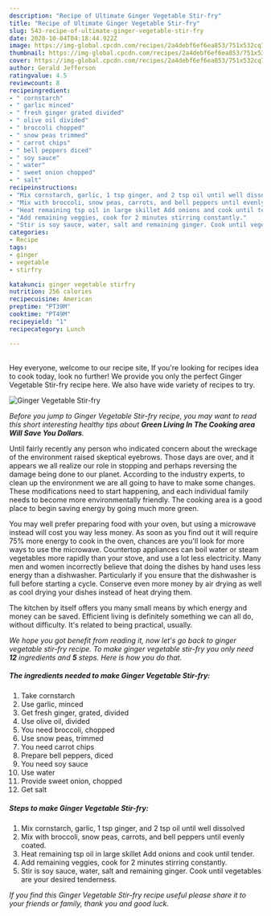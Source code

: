 ```yaml
---
description: "Recipe of Ultimate Ginger Vegetable Stir-fry"
title: "Recipe of Ultimate Ginger Vegetable Stir-fry"
slug: 543-recipe-of-ultimate-ginger-vegetable-stir-fry
date: 2020-10-04T04:18:44.922Z
image: https://img-global.cpcdn.com/recipes/2a4debf6ef6ea853/751x532cq70/ginger-vegetable-stir-fry-recipe-main-photo.jpg
thumbnail: https://img-global.cpcdn.com/recipes/2a4debf6ef6ea853/751x532cq70/ginger-vegetable-stir-fry-recipe-main-photo.jpg
cover: https://img-global.cpcdn.com/recipes/2a4debf6ef6ea853/751x532cq70/ginger-vegetable-stir-fry-recipe-main-photo.jpg
author: Gerald Jefferson
ratingvalue: 4.5
reviewcount: 8
recipeingredient:
- " cornstarch"
- " garlic minced"
- " fresh ginger grated divided"
- " olive oil divided"
- " broccoli chopped"
- " snow peas trimmed"
- " carrot chips"
- " bell peppers diced"
- " soy sauce"
- " water"
- " sweet onion chopped"
- " salt"
recipeinstructions:
- "Mix cornstarch, garlic, 1 tsp ginger, and 2 tsp oil until well dissolved"
- "Mix with broccoli, snow peas, carrots, and bell peppers until evenly coated."
- "Heat remaining tsp oil in large skillet Add onions and cook until tender."
- "Add remaining veggies, cook for 2 minutes stirring constantly."
- "Stir is soy sauce, water, salt and remaining ginger. Cook until vegetables are your desired tenderness."
categories:
- Recipe
tags:
- ginger
- vegetable
- stirfry

katakunci: ginger vegetable stirfry 
nutrition: 256 calories
recipecuisine: American
preptime: "PT39M"
cooktime: "PT49M"
recipeyield: "1"
recipecategory: Lunch

---
```

<br>
Hey everyone, welcome to our recipe site, If you're looking for recipes idea to cook today, look no further! We provide you only the perfect Ginger Vegetable Stir-fry recipe here. We also have wide variety of recipes to try.
<br>


![Ginger Vegetable Stir-fry](https://img-global.cpcdn.com/recipes/2a4debf6ef6ea853/751x532cq70/ginger-vegetable-stir-fry-recipe-main-photo.jpg)

<i>Before you jump to Ginger Vegetable Stir-fry recipe, you may want to read this short interesting healthy tips about 
<strong>Green Living In The Cooking area Will Save You Dollars</strong>.</i>
</br>

Until fairly recently any person who indicated concern about the wreckage of the environment raised skeptical eyebrows. Those days are over, and it appears we all realize our role in stopping and perhaps reversing the damage being done to our planet. According to the industry experts, to clean up the environment we are all going to have to make some changes. These modifications need to start happening, and each individual family needs to become more environmentally friendly. The cooking area is a good place to begin saving energy by going much more green.

You may well prefer preparing food with your oven, but using a microwave instead will cost you way less money. As soon as you find out it will require 75% more energy to cook in the oven, chances are you'll look for more ways to use the microwave. Countertop appliances can boil water or steam vegetables more rapidly than your stove, and use a lot less electricity. Many men and women incorrectly believe that doing the dishes by hand uses less energy than a dishwasher. Particularly if you ensure that the dishwasher is full before starting a cycle. Conserve even more money by air drying as well as cool drying your dishes instead of heat drying them.

The kitchen by itself offers you many small means by which energy and money can be saved. Efficient living is definitely something we can all do, without difficulty. It's related to being practical, usually.


<i>We hope you got benefit from reading it, now let's go back to ginger vegetable stir-fry recipe. To make ginger vegetable stir-fry you only need <strong>12</strong> ingredients and <strong>5</strong> steps. Here is how you do that.
</i>

##### The ingredients needed to make Ginger Vegetable Stir-fry:

1. Take  cornstarch
1. Use  garlic, minced
1. Get  fresh ginger, grated, divided
1. Use  olive oil, divided
1. You need  broccoli, chopped
1. Use  snow peas, trimmed
1. You need  carrot chips
1. Prepare  bell peppers, diced
1. You need  soy sauce
1. Use  water
1. Provide  sweet onion, chopped
1. Get  salt


##### Steps to make Ginger Vegetable Stir-fry:

1. Mix cornstarch, garlic, 1 tsp ginger, and 2 tsp oil until well dissolved
1. Mix with broccoli, snow peas, carrots, and bell peppers until evenly coated.
1. Heat remaining tsp oil in large skillet Add onions and cook until tender.
1. Add remaining veggies, cook for 2 minutes stirring constantly.
1. Stir is soy sauce, water, salt and remaining ginger. Cook until vegetables are your desired tenderness.


<i>If you find this Ginger Vegetable Stir-fry recipe useful please share it to your friends or family, thank you and good luck.</i>

